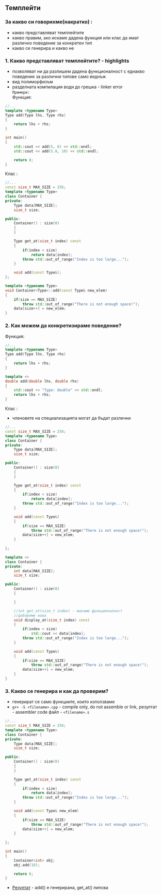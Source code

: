 ## Темплейти

### За какво си говорихме(накратко) :
- какво представляват темплейтите
- какво правим, ако искаме дадена функция или клас да имат различно поведение за конкретен тип
- какво се генерира и какво не


### 1. Какво представляват темплейтите? - highlights
- позволяват ни да разпишем дадена функционалност с еднакво поведение за различни типове само веднъж
- вид полиморфизъм
- разделната компилация води до грешка - linker error  
 ```Примери: ```  
Функция:
```cpp
//...
template <typename Type>
Type add(Type lhs, Type rhs)
{
    return lhs + rhs;
}

int main()
{
    std::cout << add(5, 6) << std::endl;
    std::cout << add(5.8, 10) << std::endl;

    return 0;
}
```
Клас :
```cpp
//...
const size_t MAX_SIZE = 256;
template <typename Type>
class Container {
private:
    Type data[MAX_SIZE];
    size_t size;

public:
    Container() : size(0)
    {       
    }

    Type get_at(size_t index) const 
    {
        if(index < size)
            return data[index];
        throw std::out_of_range("Index is too large...");
    }

    void add(const Type&);
};

template <typename Type>
void Container<Type>::add(const Type& new_elem)
{
    if(size == MAX_SIZE)
        throw std::out_of_range("There is not enough space!");
    data[size++] = new_elem;
}
```

### 2. Как можем да конкретизираме поведение?
Функция:
```cpp
//...
template <typename Type>
Type add(Type lhs, Type rhs)
{
    return lhs + rhs;
}

template <>
double add(double lhs, double rhs)
{
    std::cout << "Type: double" << std::endl;
    return lhs + rhs;
}
```
Клас :
- членовете на специализацията могат да бъдат различни
```cpp
//...
const size_t MAX_SIZE = 256;
template <typename Type>
class Container {
private:
    Type data[MAX_SIZE];
    size_t size;

public:
    Container() : size(0)
    {       
    }

    Type get_at(size_t index) const
    {
        if(index < size)
            return data[index];
        throw std::out_of_range("Index is too large...");
    }

    void add(const Type&)
    {
        if(size == MAX_SIZE)
            throw std::out_of_range("There is not enough space!");
        data[size++] = new_elem;
    }
    
};

template <>
class Container {
private:
    int data[MAX_SIZE];
    size_t size;

public:
    Container() : size(0)
    {

    }

    //int get_at(size_t index) - махаме функционалност
    //добавяме нова
    void display_at(size_t index) const
    {
        if(index < size)
            std::cout << data[index];
        throw std::out_of_range("Index is too large...");
    }

    void add(const Type&)
    {
        if(size == MAX_SIZE)
            throw std::out_of_range("There is not enough space!");
        data[size++] = new_elem;
    }
}
```

### 3. Какво се генерира и как да проверим?
- генерират се само функциите, които използваме
- ```g++ -S <filename>.cpp``` - compile only, do not assemble or link, резултат - assembler code файл - ```<filename>.s```

```cpp
//...
const size_t MAX_SIZE = 256;
template <typename Type>
class Container {
private:
    Type data[MAX_SIZE];
    size_t size;

public:
    Container() : size(0)
    {       
    }

    Type get_at(size_t index) const
    {
        if(index < size)
            return data[index];
        throw std::out_of_range("Index is too large...");
    }

    void add(const Type& new_elem)
    {
        if(size == MAX_SIZE)
            throw std::out_of_range("There is not enough space!");
        data[size++] = new_elem;
    }
    
};
```

```cpp
int main()
{
    Container<int> obj;
    obj.add(10);

    return 0;
}
```

- [Резултат](https://godbolt.org/z/cWWsa1obP) - add() е генерирана, get_at() липсва


